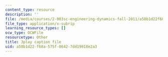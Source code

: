 ```yaml
---
content_type: resource
description: ''
file: /media/courses/2-003sc-engineering-dynamics-fall-2011/a58b1d22f60a575f86427dd19018e2a3_zNCBDrnT05E.vtt
file_type: application/x-subrip
learning_resource_types: []
ocw_type: OCWFile
resourcetype: Other
title: 3play caption file
uid: a58b1d22-f60a-575f-8642-7dd19018e2a3
---
```

